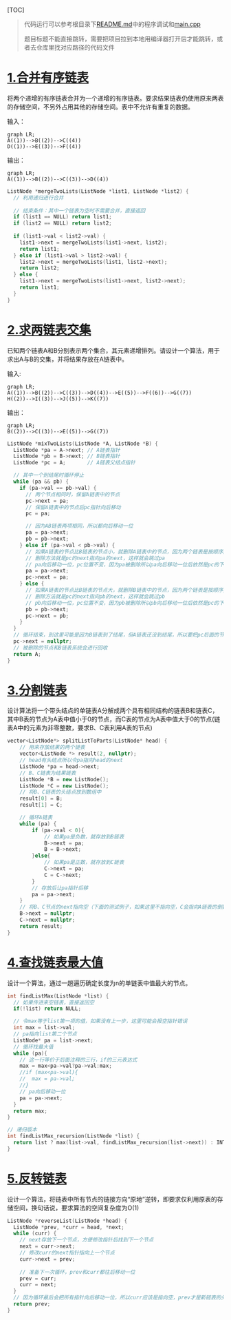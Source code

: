 [TOC]

> 代码运行可以参考根目录下[README.md](../../README.md#程序调试)中的程序调试和[main.cpp](../main.cpp)
>
> 题目标题不能直接跳转，需要把项目拉到本地用编译器打开后才能跳转，或者去仓库里找对应路径的代码文件

# [1.合并有序链表](./code_question/mergeTwoLists.h)

将两个递增的有序链表合并为一个递增的有序链表。要求结果链表仍使用原来两表的存储空间，不另外占用其他的存储空间。表中不允许有重复的数据。

输入：

```mermaid
graph LR;
A((1))-->B((2))-->C((4))
D((1))-->E((3))-->F((4))
```

输出：

```mermaid
graph LR;
A((1))-->B((2))-->C((3))-->D((4))
```



```c++
ListNode *mergeTwoLists(ListNode *list1, ListNode *list2) {
  // 利用递归进行合并
  
  // 结束条件：其中一个链表为空时不需要合并，直接返回
  if (list1 == NULL) return list1;
  if (list2 == NULL) return list2;
  
  if (list1->val < list2->val) {
    list1->next = mergeTwoLists(list1->next, list2);
    return list1;
  } else if (list1->val > list2->val) {
    list2->next = mergeTwoLists(list1, list2->next);
    return list2;
  } else {
    list1->next = mergeTwoLists(list1->next, list2->next);
    return list1;
  }
}
```



# [2.求两链表交集](./2.LinearList/code_question/getTwoListsDifference.h)

已知两个链表A和B分别表示两个集合，其元素递增排列。请设计一个算法，用于求出A与B的交集，并将结果存放在A链表中。

输入:

```mermaid
graph LR;
A((1))-->B((2))-->C((3))-->D((4))-->E((5))-->F((6))-->G((7))
H((2))-->I((3))-->J((5))-->K((7))
```

输出：

```mermaid
graph LR;
B((2))-->C((3))-->E((5))-->G((7))
```



```c++
ListNode *mixTwoLists(ListNode *A, ListNode *B) {
  ListNode *pa = A->next; // A链表指针
  ListNode *pb = B->next; // B链表指针
  ListNode *pc = A;       // A链表父结点指针

  // 其中一个到结尾时循环停止
  while (pa && pb) {
    if (pa->val == pb->val) {
      // 两个节点相同时，保留A链表中的节点
      pc->next = pa;
      // 保留A链表中的节点后pc指针向后移动
      pc = pa;

      // 因为AB链表两项相同，所以都向后移动一位
      pa = pa->next;
      pb = pb->next;
    } else if (pa->val < pb->val) {
      // 如果A链表的节点比B链表的节点小，就删除A链表中的节点，因为两个链表是按顺序排的，pa后边可能有与pb相同的节点，所以只删除pa
      // 删除方法就是pc的next指向pa的next，这样就会跳过pa
      // pa向后移动一位，pc位置不变，因为pa被删除所以pa向后移动一位后依然是pc的下一位
      pa = pa->next;
      pc->next = pa;
    } else {
      // 如果A链表的节点比B链表的节点大，就删除B链表中的节点，因为两个链表是按顺序排的，pb后边可能有与pa相同的节点，所以只删除pb
      // 删除方法就是pc的next指向pb的next，这样就会跳过pb
      // pb向后移动一位，pc位置不变，因为pb被删除所以pb向后移动一位后依然是pc的下一位
      pb = pb->next;
      pc->next = pb;
    }
  }
  // 循环结束，到这里可能是因为B链表到了结尾，但A链表还没到结尾，所以要把pc后面的节点都删掉，直接让pc的next指向空
  pc->next = nullptr;
  // 被删除的节点和B链表系统会进行回收
  return A;
}
```





# [3.分割链表](./2.LinearList/code_question/splitLinkList.h)

设计算法将一个带头结点的单链表A分解成两个具有相同结构的链表B和链表C，其中B表的节点为A表中值小于0的节点，而C表的节点为A表中值大于0的节点(链表A中的元素为非零整数，要求B、C表利用A表的节点)
```c++
vector<ListNode*> splitListToParts(ListNode* head) {
    // 用来存放结果的两个链表
    vector<ListNode *> result(2, nullptr);
    // head有头结点所以令pa指向head的next
    ListNode *pa = head->next;
    // B、C链表为结果链表
    ListNode *B = new ListNode();
    ListNode *C = new ListNode();
    // 将B、C链表的头结点放到数组中
    result[0] = B;
    result[1] = C;

    // 循环A链表
    while (pa) {
        if (pa->val < 0){
            // 如果pa是负数，就存放到B链表
            B->next = pa;
            B = B->next;
        }else{
            // 如果pa是正数，就存放到C链表
            C->next = pa;
            C = C->next;
        }
        // 存放后让pa指针后移
        pa = pa->next;
    }
    // 将B、C节点的next指向空（下面的测试例子，如果这里不指向空，C会指向A链表的倒数第二项，导致A链表的最后一项也会在C链表中）
    B->next = nullptr;
    C->next = nullptr;
    return result;
}
```

# [4.查找链表最大值](./2.LinearList/code_question/findListMax.h)

设计一个算法，通过一趟遍历确定长度为n的单链表中值最大的节点。

```c++
int findListMax(ListNode *list) {
  // 如果传进来空链表，直接返回空
  if(!list) return NULL;

  // 令max等于list第一项的值，如果没有上一步，这里可能会报空指针错误
  int max = list->val;
  // pa指向list第二个节点
  ListNode* pa = list->next;
  // 循环找最大值
  while (pa){
    // 这一行等价于后面注释的三行，if的三元表达式
    max = max<pa->val?pa->val:max;
    //if (max<pa->val){
    //  max = pa->val;
    //}
    // pa向后移动一位
    pa = pa->next;
  }
  return max;
}
```

```c++
// 递归版本
int findListMax_recursion(ListNode *list) {
  return list ? max(list->val, findListMax_recursion(list->next)) : INT_MIN;
}
```



# [5.反转链表](./2.LinearList/code_question/reverseList.h)

设计一个算法，将链表中所有节点的链接方向“原地”逆转，即要求仅利用原表的存储空间，换句话说，要求算法的空间复杂度为O(1)

```c++
ListNode *reverseList(ListNode *head) {
  ListNode *prev, *curr = head, *next;
  while (curr) {
    // next存放下一个节点，方便修改指针后找到下一个节点
    next = curr->next;
    // 修改curr的next指针指向上一个节点
    curr->next = prev;
    
    // 准备下一次循环，prev和curr都往后移动一位
    prev = curr;
    curr = next;
  }
  // 因为循环最后会把所有指针向后移动一位，所以curr应该是指向空，prev才是新链表的头结点
  return prev;
}
```

